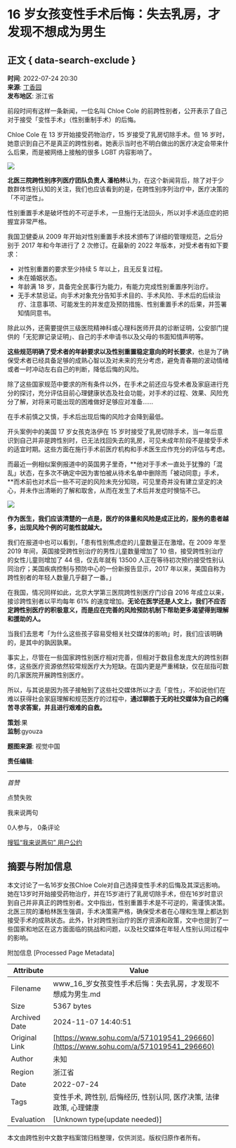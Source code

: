 # 16 岁女孩变性手术后悔：失去乳房，才发现不想成为男生

## 正文 { data-search-exclude }


**时间**: 2022-07-24 20:30  
**来源**: [丁香园](https://www.sohu.com/?spm=smpc.content-abroad.content.1.1730990385226pDMChI1)  
**发布地区**: 浙江省  

前段时间有这样一条新闻，一位名叫 Chloe Cole 的前跨性别者，公开表示了自己对于接受「变性手术」（性别重制手术）的后悔。

Chloe Cole 在 13 岁开始接受药物治疗，15 岁接受了乳房切除手术。但 16 岁时，她意识到自己不是真正的跨性别者。她表示当时也不明白做出的医疗决定会带来什么后果，而是被网络上接触的很多 LGBT 内容影响了。

![](https://p1.itc.cn/q_70/images03/20220724/5cd7cc9723044d108d8f33a13b56c214.jpeg)

**北医三院跨性别序列医疗团队负责人 潘柏林**认为，在这个新闻背后，除了对于少数群体性别认知的关注，我们也应该看到的是，在跨性别序列治疗中，医疗决策的「不可逆性」。

性别重置手术是破坏性的不可逆手术，一旦施行无法回头，所以对手术适应症的把握宜非常严格。

我国卫健委从 2009 年开始对性别重置手术技术颁布了详细的管理规范，之后分别于 2017 年和今年进行了 2 次修订。在最新的 2022 年版本，对受术者有如下要求：

- 对性别重置的要求至少持续 5 年以上，且无反复过程。
- 未在婚姻状态。
- 年龄满 18 岁，具备完全民事行为能力，有能力完成性别重置序列治疗。
- 无手术禁忌证。向手术对象充分告知手术目的、手术风险、手术后的后续治疗、注意事项、可能发生的并发症及预防措施、性别重置手术的后果，并签署知情同意书。

除此以外，还需要提供三级医院精神科或心理科医师开具的诊断证明，公安部门提供的「无犯罪记录证明」、自己的手术申请书以及父母的书面知情声明等。

**这些规范明确了受术者的年龄要求以及性别重置稳定意向的时长要求**，也是为了确保受术者已经具备足够的成熟心智以及对未来的充分考虑，避免青春期的波动情绪或者一时冲动左右自己的判断，降低后悔的风险。

除了这些国家规范中要求的所有条件以外，在手术之前还应与受术者及家庭进行充分的探讨，充分评估目前心理健康状态及社会功能，对手术的过程、效果、风险充分了解，对将来可能出现的困难做好足够应对准备……

在手术前慎之又慎，手术后出现后悔的风险才会降到最低。

开头案例中的美国 17 岁女孩克洛伊在 15 岁时接受了乳房切除手术，当一年后意识到自己并非是跨性别时，已无法找回失去的乳房，可见未成年阶段不是接受手术的适宜时期。这些方面在施行手术前医疗机构和手术医生应作充分的评估与考虑。

而最近一例相似案例报道中的英国男子里奇，**他对于手术一直处于犹豫的「混乱」状态，在多次不确定中因为害怕被从待术名单中删除而「被动同意」手术，**而术前也对术后一些不可逆的风险未充分知晓，可见里奇并没有建立坚定的决心，并未作出清晰的了解和取舍，从而在发生了术后并发症时懊恼不已。

![](https://p1.itc.cn/q_70/images03/20220724/3a66987d28d944f5a702b4623fcf5c5a.jpeg)

**作为医生，我们应该清楚的一点是，医疗的体量和风险是成正比的，服务的患者越多，出现风险个例的可能性就越大。**

我们在报道中也可以看到，「患有性别焦虑症的儿童数量正在激增。在 2009 年至 2019 年间，英国接受跨性别治疗的男性儿童数量增加了 10 倍，接受跨性别治疗的女性儿童则增加了 44 倍，仅去年就有 13500 人正在等待初次预约接受性别认同治疗；美国疾病控制与预防中心的一份新报告显示，2017 年以来，美国自称为跨性别者的年轻人数量几乎翻了一番。」

在我国，情况同样如此，北京大学第三医院跨性别医疗门诊自 2016 年成立以来，接诊跨性别者以平均每年 61% 的速度增加。**无论在医学还是人文上，我们不应否定跨性别医疗的积极意义，而是应在完善的风险预防机制下帮助更多渴望得到理解和援助的人。**

当我们去思考「为什么这些孩子容易受相关社交媒体的影响」时，我们应该明确的，是其中的孰因孰果。

事实上，尽管在一些国家跨性别医疗相对完善，但相对于数目愈发庞大的跨性别群体，这些医疗资源依然较常规医疗大为短缺。在国内更是严重稀缺，仅在屈指可数的几家医院开展跨性别医疗。

所以，与其说是因为孩子接触到了这些社交媒体所以才去「变性」，不如说他们在难以获得社会家庭理解和规范医疗的过程中，**通过聊胜于无的社交媒体为自己的痛苦寻求答案，并且进行艰难的自救。**

**策划**:果  
**监制**:gyouza  

**题图来源**: 视觉中国  

**责任编辑**:  

---

_首赞_

点赞失败

我来说两句

0人参与， 0条评论

[搜狐“我来说两句” 用户公约](http://zt.pinglun.sohu.com/s2014/sljyhgy/index.shtml)

## 摘要与附加信息

<!-- tcd_abstract -->
本文讨论了一名16岁女孩Chloe Cole对自己选择变性手术的后悔及其深远影响。她在13岁时开始接受药物治疗，并在15岁进行了乳房切除手术，但在16岁时意识到自己并非真正的跨性别者。文中指出，性别重置手术是不可逆的，需谨慎决策。北医三院的潘柏林医生强调，手术决策需严格，确保受术者在心理和生理上都达到接受手术的成熟状态。此外，针对跨性别治疗的医疗资源和政策，文中也提到了一些国家和地区在这方面面临的挑战和问题，以及社交媒体在年轻人性别认同过程中的影响。
<!-- tcd_abstract_end -->

附加信息 [Processed Page Metadata]

| Attribute       | Value                                  |
|-----------------|----------------------------------------|
| Filename        | www_16_岁女孩变性手术后悔：失去乳房，才发现不想成为男生.md                             |
| Size            | 5367 bytes                           |
| Archived Date   | 2024-11-07 14:40:51                             |
| Original Link   | [https://www.sohu.com/a/571019541_296660](https://www.sohu.com/a/571019541_296660)                       |
| Author          | 未知                               |
| Region          | 浙江省                               |
| Date            | 2022-07-24                                 |
| Tags            | 变性手术, 跨性别, 后悔经历, 性别认同, 医疗决策, 法律政策, 心理健康                                 |
| Evaluation            | [Unknown type(update needed)]                                 |
<!-- tcd_table_end -->

本文由跨性别中文数字档案馆归档整理，仅供浏览。版权归原作者所有。
